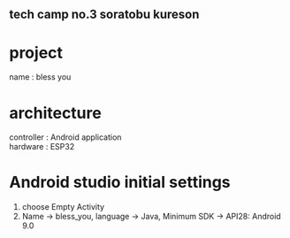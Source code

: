 ## tech camp no.3 soratobu kureson

# project 
name : bless you

# architecture
controller : Android application  
hardware : ESP32

# Android studio initial settings
1. choose Empty Activity  
2. Name -> bless_you, language -> Java, Minimum SDK -> API28: Android 9.0  

